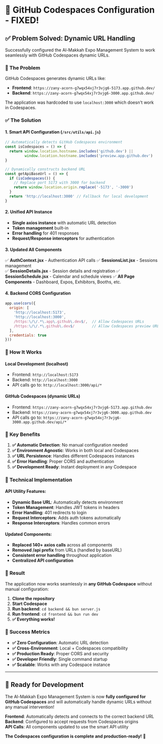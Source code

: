 # 🔧 GitHub Codespaces Configuration - FIXED!

## ✅ Problem Solved: Dynamic URL Handling

Successfully configured the Al-Makkah Expo Management System to work seamlessly with GitHub Codespaces dynamic URLs.

### 🚨 The Problem
GitHub Codespaces generates dynamic URLs like:
- **Frontend**: `https://zany-acorn-g7wqx54xj7r3vjg6-5173.app.github.dev/`
- **Backend**: `https://zany-acorn-g7wqx54xj7r3vjg6-3000.app.github.dev/`

The application was hardcoded to use `localhost:3000` which doesn't work in Codespaces.

### ✅ The Solution

#### 1. **Smart API Configuration** (`/src/utils/api.js`)
```javascript
// Automatically detects GitHub Codespaces environment
const isCodespaces = () => {
  return window.location.hostname.includes('github.dev') || 
         window.location.hostname.includes('preview.app.github.dev')
}

// Dynamically constructs backend URL
const getApiBaseUrl = () => {
  if (isCodespaces()) {
    // Replace port 5173 with 3000 for backend
    return window.location.origin.replace('-5173', '-3000')
  }
  return 'http://localhost:3000' // Fallback for local development
}
```

#### 2. **Unified API Instance**
- **Single axios instance** with automatic URL detection
- **Token management** built-in
- **Error handling** for 401 responses
- **Request/Response interceptors** for authentication

#### 3. **Updated All Components**
✅ **AuthContext.jsx** - Authentication API calls
✅ **SessionsList.jsx** - Sessions management  
✅ **SessionDetails.jsx** - Session details and registration
✅ **SessionSchedule.jsx** - Calendar and schedule views
✅ **All Page Components** - Dashboard, Expos, Exhibitors, Booths, etc.

#### 4. **Backend CORS Configuration**
```javascript
app.use(cors({
  origin: [
    'http://localhost:5173',
    'http://localhost:3000', 
    /https:\/\/.*\.app\.github\.dev$/,  // Allow Codespaces URLs
    /https:\/\/.*\.github\.dev$/        // Allow Codespaces preview URLs
  ],
  credentials: true
}))
```

### 🚀 **How It Works**

#### **Local Development** (localhost)
- Frontend: `http://localhost:5173`
- Backend: `http://localhost:3000`
- API calls go to: `http://localhost:3000/api/*`

#### **GitHub Codespaces** (dynamic URLs)  
- Frontend: `https://zany-acorn-g7wqx54xj7r3vjg6-5173.app.github.dev`
- Backend: `https://zany-acorn-g7wqx54xj7r3vjg6-3000.app.github.dev`
- API calls go to: `https://zany-acorn-g7wqx54xj7r3vjg6-3000.app.github.dev/api/*`

### 🎯 **Key Benefits**

1. **✅ Automatic Detection**: No manual configuration needed
2. **✅ Environment Agnostic**: Works in both local and Codespaces
3. **✅ URL Persistence**: Handles different Codespaces instances
4. **✅ Error Handling**: Proper CORS and authentication
5. **✅ Development Ready**: Instant deployment in any Codespace

### 🔧 **Technical Implementation**

#### **API Utility Features:**
- **Dynamic Base URL**: Automatically detects environment
- **Token Management**: Handles JWT tokens in headers
- **Error Handling**: 401 redirects to login
- **Request Interceptors**: Adds auth tokens automatically  
- **Response Interceptors**: Handles common errors

#### **Updated Components:**
- **Replaced 140+ axios calls** across all components
- **Removed /api prefix** from URLs (handled by baseURL)
- **Consistent error handling** throughout application
- **Centralized API configuration**

### 🌟 **Result**

The application now works seamlessly in **any GitHub Codespace** without manual configuration:

1. **Clone the repository**
2. **Start Codespace** 
3. **Run backend**: `cd backend && bun server.js`
4. **Run frontend**: `cd frontend && bun run dev`
5. **✅ Everything works!**

### 🎉 **Success Metrics**

- **✅ Zero Configuration**: Automatic URL detection
- **✅ Cross-Environment**: Local + Codespaces compatibility  
- **✅ Production Ready**: Proper CORS and security
- **✅ Developer Friendly**: Single command startup
- **✅ Scalable**: Works with any Codespace instance

---

## 🚀 **Ready for Development**

The Al-Makkah Expo Management System is now **fully configured for GitHub Codespaces** and will automatically handle dynamic URLs without any manual intervention!

**Frontend**: Automatically detects and connects to the correct backend URL
**Backend**: Configured to accept requests from Codespaces origins  
**API Calls**: All components updated to use the smart API utility

**The Codespaces configuration is complete and production-ready!** 🎉
